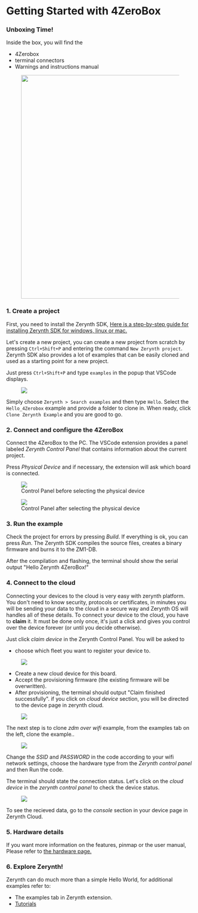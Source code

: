 # **Getting Started with 4ZeroBox**

### **Unboxing Time!**

Inside the box, you will find the 

*  4Zerobox 
*  terminal connectors
*  Warnings and instructions manual

<figure>
  <a data-fancybox="gallery" href="../img/unbox_4zb.jpg">
  <img src="../img/unbox_4zb.jpg"width="600" />
  </a>
</figure>



### **1. Create a project**

First, you need to install the Zerynth SDK, [Here is a step-by-step guide for installing Zerynth SDK for windows, linux or mac.](sdk_guide.md)


Let's create a new project, you can create a new project from scratch by pressing `Ctrl+Shift+P` and entering the command `New Zerynth project`.
Zerynth SDK also provides a lot of examples that can be easily cloned and used as a starting point for a new project.

Just press `Ctrl+Shift+P` and type `examples` in the popup that VSCode displays.

<figure>
  <a data-fancybox="gallery" href="../img/example.jpg">
  <img src="../img/example.jpg" />
  </a>
</figure>

Simply choose `Zerynth > Search examples` and then type `Hello`. Select the `Hello_4Zerobox` example and provide a folder to clone in. When ready, click `Clone Zerynth Example` and you are good to go.

### **2. Connect and configure the 4ZeroBox**

Connect the 4ZeroBox to the PC. The VSCode extension provides a panel labeled *Zerynth Control Panel* that contains information about the current project.

Press *Physical Device* and if necessary, the extension will ask which board is connected.

<figure>
  <a data-fancybox="gallery" href="../img/control_panel_no_device.jpg">
  <img src="../img/control_panel_no_device.jpg" />
  </a>
  <figcaption>Control Panel before selecting the physical device</figcaption>
</figure>

<figure>
  <a data-fancybox="gallery" href="../img/control_panel_with_4zbdevice.jpg">
  <img src="../img/control_panel_with_4zbdevice.jpg" />
  </a>
  <figcaption>Control Panel after selecting the physical device</figcaption>
</figure>


### **3. Run the example**

Check the project for errors by pressing *Build*. If everything is ok, you can press *Run*. The Zerynth SDK compiles the source files, creates a binary firmware and burns it to the ZM1-DB.

After the compilation and flashing, the terminal should show the serial output "Hello Zerynth 4ZeroBox!"

### **4. Connect to the cloud**

Connecting your devices to the cloud is very easy with zerynth platform. You don't need to know security, protocols or certificates, in minutes you will be sending your data to the cloud in a secure way and Zerynth OS will handles all of these details.
To connect your device to the cloud, you have to **claim** it. It must be done only once, it's just a click and gives you control over the device forever (or until you decide otherwise).

Just click *claim device* in the Zerynth Control Panel. You will be asked to 

*  choose which fleet you want to register your device to.

<figure>
  <a data-fancybox="gallery" href="../img/provision1.jpg">
  <img src="../img/provision1.jpg" />
  </a>
</figure>

*  Create a new cloud device for this board.
*  Accept the provisioning firmware (the existing firmware will be overwritten).
*  After provisioning, the terminal should output "Claim finished successfully".
if you click on *cloud device* section, you will be directed to the device page in zerynth cloud.

<figure>
  <a data-fancybox="gallery" href="../img/after_prov_4zb.jpg">
  <img src="../img/after_prov_4zb.jpg" />
  </a>
</figure>

The next step is to clone *zdm over wifi* example, from the examples tab on the left, clone the example..
<figure>
  <a data-fancybox="gallery" href="../img/zdm_over_wifi.jpg">
  <img src="../img/zdm_over_wifi.jpg" />
  </a>
</figure>

Change the *SSID* and *PASSWORD* in the code according to your wifi network settings, choose the hardware type from the *Zerynth control panel* and then Run the code. 

The terminal should state the connection status.
Let's click on the *cloud device* in the *zerynth control panel* to check the device status.

<figure>
  <a data-fancybox="gallery" href="../img/after_connection.jpg">
  <img src="../img/after_connection.jpg" />
  </a>
</figure>

To see the recieved data, go to the *console* section in your device page in Zerynth Cloud.


### **5. Hardware details**

If you want more information on the features, pinmap or the user manual, Please refer to [the hardware page.](../../hardware/4ZeroBox/)

### **6. Explore Zerynth!**
Zerynth can do much more than a simple Hello World, for additional examples refer to:

- The examples tab in Zerynth extension.
- [Tutorials](../../tutorials/)
